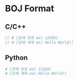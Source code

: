 # BOJ Format

## C/C++

```C++
// # [문제 번호 ex) 12345]
// # [문제 제목 ex) Hello World!]

```

## Python

```python
# [문제 번호 ex) 12345]
# [문제 제목 ex) Hello World!]

```

#
